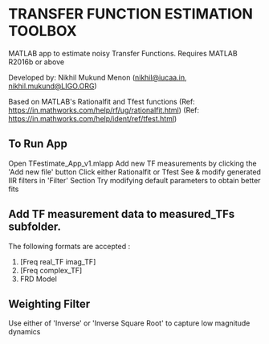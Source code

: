 # TRANSFER FUNCTION ESTIMATION TOOLBOX

MATLAB app to estimate noisy Transfer Functions. Requires MATLAB R2016b or above

Developed by: Nikhil Mukund Menon 
                        (nikhil@iucaa.in, nikhil.mukund@LIGO.ORG)

Based on MATLAB's Rationalfit and Tfest functions
                 (Ref: https://in.mathworks.com/help/rf/ug/rationalfit.html)
                 (Ref: https://in.mathworks.com/help/ident/ref/tfest.html)
## To Run App
 Open TFestimate_App_v1.mlapp
 Add new TF measurements by clicking the 'Add new file' button
 Click either Rationalfit or Tfest 
 See & modify generated IIR filters in 'Filter' Section 
 Try modifying default parameters to obtain better fits  

## Add TF measurement data to measured_TFs subfolder.
The following formats are accepted : 
   1. [Freq real_TF imag_TF]
   2. [Freq complex_TF]
   3. FRD Model


## Weighting Filter

Use either of 'Inverse' or 'Inverse Square Root'  to capture low magnitude dynamics




